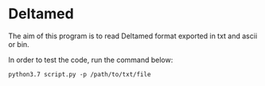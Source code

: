 # Deltamed

The aim of this program is to read Deltamed format exported in txt and ascii or bin.

In order to test the code, run the command below:
```
python3.7 script.py -p /path/to/txt/file
```
